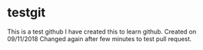 # testgit
This is a test github
I have created this to learn github. Created on 09/11/2018
Changed again after few minutes to test pull request.

